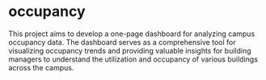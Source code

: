 # occupancy
This project aims to develop a one-page dashboard for analyzing campus occupancy data. The dashboard serves as a comprehensive tool for visualizing occupancy trends and providing valuable insights for building managers to understand the utilization and occupancy of various buildings across the campus.
